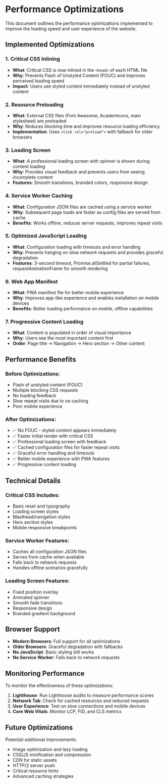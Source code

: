 # Performance Optimizations

This document outlines the performance optimizations implemented to improve the loading speed and user experience of the website.

## Implemented Optimizations

### 1. Critical CSS Inlining
- **What**: Critical CSS is now inlined in the `<head>` of each HTML file
- **Why**: Prevents Flash of Unstyled Content (FOUC) and improves perceived loading speed
- **Impact**: Users see styled content immediately instead of unstyled content

### 2. Resource Preloading
- **What**: External CSS files (Font Awesome, Academicons, main stylesheet) are preloaded
- **Why**: Reduces blocking time and improves resource loading efficiency
- **Implementation**: Uses `<link rel="preload">` with fallback for older browsers

### 3. Loading Screen
- **What**: A professional loading screen with spinner is shown during content loading
- **Why**: Provides visual feedback and prevents users from seeing incomplete content
- **Features**: Smooth transitions, branded colors, responsive design

### 4. Service Worker Caching
- **What**: Configuration JSON files are cached using a service worker
- **Why**: Subsequent page loads are faster as config files are served from cache
- **Benefits**: Works offline, reduces server requests, improves repeat visits

### 5. Optimized JavaScript Loading
- **What**: Configuration loading with timeouts and error handling
- **Why**: Prevents hanging on slow network requests and provides graceful degradation
- **Features**: 3-second timeout, Promise.allSettled for partial failures, requestAnimationFrame for smooth rendering

### 6. Web App Manifest
- **What**: PWA manifest file for better mobile experience
- **Why**: Improves app-like experience and enables installation on mobile devices
- **Benefits**: Better loading performance on mobile, offline capabilities

### 7. Progressive Content Loading
- **What**: Content is populated in order of visual importance
- **Why**: Users see the most important content first
- **Order**: Page title → Navigation → Hero section → Other content

## Performance Benefits

### Before Optimizations:
- Flash of unstyled content (FOUC)
- Multiple blocking CSS requests
- No loading feedback
- Slow repeat visits due to no caching
- Poor mobile experience

### After Optimizations:
- ✅ No FOUC - styled content appears immediately
- ✅ Faster initial render with critical CSS
- ✅ Professional loading screen with feedback
- ✅ Cached configuration files for faster repeat visits
- ✅ Graceful error handling and timeouts
- ✅ Better mobile experience with PWA features
- ✅ Progressive content loading

## Technical Details

### Critical CSS Includes:
- Basic reset and typography
- Loading screen styles
- Masthead/navigation styles
- Hero section styles
- Mobile responsive breakpoints

### Service Worker Features:
- Caches all configuration JSON files
- Serves from cache when available
- Falls back to network requests
- Handles offline scenarios gracefully

### Loading Screen Features:
- Fixed position overlay
- Animated spinner
- Smooth fade transitions
- Responsive design
- Branded gradient background

## Browser Support

- **Modern Browsers**: Full support for all optimizations
- **Older Browsers**: Graceful degradation with fallbacks
- **No JavaScript**: Basic styling still works
- **No Service Worker**: Falls back to network requests

## Monitoring Performance

To monitor the effectiveness of these optimizations:

1. **Lighthouse**: Run Lighthouse audits to measure performance scores
2. **Network Tab**: Check for cached resources and reduced requests
3. **User Experience**: Test on slow connections and mobile devices
4. **Core Web Vitals**: Monitor LCP, FID, and CLS metrics

## Future Optimizations

Potential additional improvements:
- Image optimization and lazy loading
- CSS/JS minification and compression
- CDN for static assets
- HTTP/2 server push
- Critical resource hints
- Advanced caching strategies 